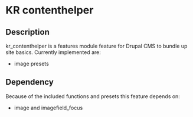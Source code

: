 # KR contenthelper

## Description

kr_contenthelper is a features module feature for Drupal CMS to bundle up site basics. Currently implemented are:

- image presets

## Dependency

Because of the included functions and presets this feature depends on:

- image and imagefield_focus
